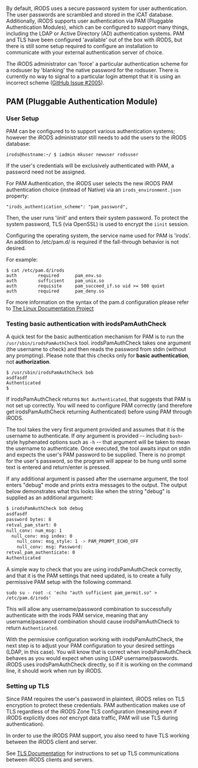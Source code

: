 #

By default, iRODS uses a secure password system for user authentication.  The user passwords are scrambled and stored in the iCAT database.  Additionally, iRODS supports user authentication via PAM (Pluggable Authentication Modules), which can be configured to support many things, including the LDAP or Active Directory (AD) authentication systems.  PAM and TLS have been configured 'available' out of the box with iRODS, but there is still some setup required to configure an installation to communicate with your external authentication server of choice.

The iRODS administrator can 'force' a particular authentication scheme for a rodsuser by 'blanking' the native password for the rodsuser.  There is currently no way to signal to a particular login attempt that it is using an incorrect scheme ([GitHub Issue #2005](https://github.com/irods/irods/issues/2005)).

## PAM (Pluggable Authentication Module)

### User Setup

PAM can be configured to to support various authentication systems; however the iRODS administrator still needs to add the users to the iRODS database:

~~~
irods@hostname:~/ $ iadmin mkuser newuser rodsuser
~~~

If the user's credentials will be exclusively authenticated with PAM, a password need not be assigned.

For PAM Authentication, the iRODS user selects the new iRODS PAM authentication choice (instead of Native) via an `irods_environment.json` property:

~~~
"irods_authentication_scheme": "pam_password",
~~~

Then, the user runs 'iinit' and enters their system password.  To protect the system password, TLS (via OpenSSL) is used to encrypt the `iinit` session.

Configuring the operating system, the service name used for PAM is 'irods'.  An addition to /etc/pam.d/ is required if the fall-through behavior is not desired.

For example:
~~~
$ cat /etc/pam.d/irods
auth        required      pam_env.so
auth        sufficient    pam_unix.so
auth        requisite     pam_succeed_if.so uid >= 500 quiet
auth        required      pam_deny.so
~~~

For more information on the syntax of the pam.d configuration please refer to [The Linux Documentation Project](http://tldp.org/HOWTO/User-Authentication-HOWTO/x115.html)

### Testing basic authentication with irodsPamAuthCheck

A quick test for the basic authentication mechanism for PAM is to run the `/usr/sbin/irodsPamAuthCheck` tool. irodsPamAuthCheck takes one argument (the username to check) and then reads the password from stdin (without any prompting). Please note that this checks only for **basic authentication**, not **authorization**.

```
$ /usr/sbin/irodsPamAuthCheck bob
asdfasdf
Authenticated
$
```

If irodsPamAuthCheck returns `Not Authenticated`, that suggests that PAM is not set up correctly. You will need to configure PAM correctly (and therefore get irodsPamAuthCheck returning Authenticated) before using PAM through iRODS.

The tool takes the very first argument provided and assumes that it is the username to authenticate. If *any* argument is provided -- including `bash`-style hyphenated options such as `-h` -- that argument will be taken to mean the username to authenticate. Once executed, the tool awaits input on stdin and expects the user's PAM password to be supplied. There is no prompt for the user's password, so the program will appear to be hung until some text is entered and return/enter is pressed.

If any additional argument is passed after the username argument, the tool enters "debug" mode and prints extra messages to the output. The output below demonstrates what this looks like when the string "debug" is supplied as an additional argument:
```bash
$ irodsPamAuthCheck bob debug
asdfasdf
password bytes: 8
retval_pam_start: 0
null_conv: num_msg: 1
  null_conv: msg index: 0
    null_conv: msg_style: 1 -> PAM_PROMPT_ECHO_OFF
    null_conv: msg: Password: 
retval_pam_authenticate: 0
Authenticated
```

A simple way to check that you are using irodsPamAuthCheck correctly, and that it is the PAM settings that need updated, is to create a fully permissive PAM setup with the following command.

~~~
sudo su - root -c 'echo "auth sufficient pam_permit.so" > /etc/pam.d/irods'
~~~

This will allow any username/password combination to successfully authenticate with the irods PAM service, meaning that any username/password combination should cause irodsPamAuthCheck to return `Authenticated`.

With the permissive configuration working with irodsPamAuthCheck, the next step is to adjust your PAM configuration to your desired settings (LDAP, in this case). You will know that is correct when irodsPamAuthCheck behaves as you would expect when using LDAP username/passwords. iRODS uses irodsPamAuthCheck directly, so if it is working on the command line, it should work when run by iRODS.

### Setting up TLS

Since PAM requires the user's password in plaintext, iRODS relies on TLS encryption to protect these credentials.  PAM authentication makes use of TLS regardless of the iRODS Zone TLS configuration (meaning even if iRODS explicitly does *not* encrypt data traffic, PAM will use TLS during authentication).

In order to use the iRODS PAM support, you also need to have TLS working between the iRODS client and server.

See [TLS Documentation](../../system_overview/tls) for instructions to set up TLS communications between iRODS clients and servers.
